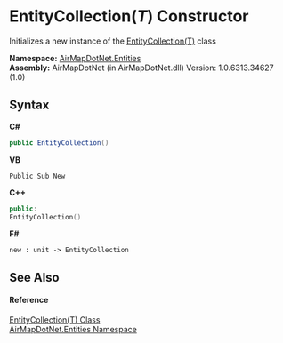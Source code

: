 # EntityCollection(*T*) Constructor 
 

Initializes a new instance of the <a href="929ef46f-1a2b-4b91-72eb-6bef623247e5">EntityCollection(T)</a> class

**Namespace:**&nbsp;<a href="98571a09-2783-53ee-6a50-029c1c8ea39b">AirMapDotNet.Entities</a><br />**Assembly:**&nbsp;AirMapDotNet (in AirMapDotNet.dll) Version: 1.0.6313.34627 (1.0)

## Syntax

**C#**<br />
``` C#
public EntityCollection()
```

**VB**<br />
``` VB
Public Sub New
```

**C++**<br />
``` C++
public:
EntityCollection()
```

**F#**<br />
``` F#
new : unit -> EntityCollection
```


## See Also


#### Reference
<a href="929ef46f-1a2b-4b91-72eb-6bef623247e5">EntityCollection(T) Class</a><br /><a href="98571a09-2783-53ee-6a50-029c1c8ea39b">AirMapDotNet.Entities Namespace</a><br />